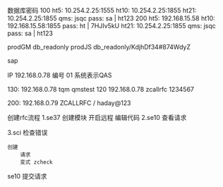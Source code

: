 数据库密码
100
	ht5: 10.254.2.25:1555
	ht10: 10.254.2.25:1855
	ht21: 10.254.2.25:1855 qms: jsqc
	pass: sa | ht123
200
	ht5: 192.168.15.58
	ht10: 192.168.15.58:1855
	pass: ht |  7HJIv5kU
	ht21: 10.254.2.25:1855 qms: jsqc
	pass: sa | ht123

prodGM db_readonly
prodJS db_readonly/KdjhDf34#874WdyZ

	

	
sap

IP 192.168.0.78
编号 01
系统表示QAS


130:
	192.168.0.78
	tqm  qmstest
120 
	192.168.0.78
	zcallrfc 1234567

200:
	192.168.0.79
	ZCALLRFC / haday@123

创建rfc流程
1.se37 创建模块
	开启远程
	编辑代码
2.se10 查看请求

3.sci 检查错误

	创建
		请求 
		变式 zcheck

se10 提交请求



